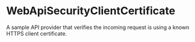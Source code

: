 # WebApiSecurityClientCertificate
A sample API provider that verifies the incoming request is using a known HTTPS client certificate.
